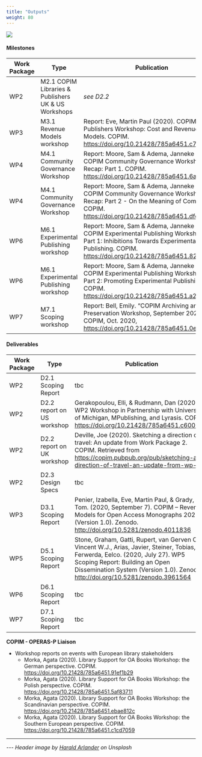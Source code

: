 ```yaml
---
title: "Outputs"
weight: 80
---
```


![](/images/harald-arlander-WZ6gITnjqaQ-unsplash-cropped.jpg)

#### Milestones

| Work Package | Type | Publication |
| -------- | -------- | -------- |
| WP2     | M2.1 COPIM Libraries & Publishers UK & US Workshops     | *see D2.2*     |
| WP3     | M3.1 Revenue Models workshop     | Report: Eve, Martin Paul (2020). COPIM Publishers Workshop: Cost and Revenue Models. COPIM. https://doi.org/10.21428/785a6451.c77576a6 |
| WP4     | M4.1 Community Governance Workshop     | Report: Moore, Sam & Adema, Janneke (2020). COPIM Community Governance Workshop Recap: Part 1. COPIM. https://doi.org/10.21428/785a6451.6a3a2ca2   |
| WP4     | M4.1 Community Governance Workshop     | Report: Moore, Sam & Adema, Janneke (2020). COPIM Community Governance Workshop Recap: Part 2 - On the Meaning of Community. COPIM. https://doi.org/10.21428/785a6451.dfe7dc68   |
| WP6     | M6.1 Experimental Publishing workshop     | Report: Moore, Sam & Adema, Janneke (2020). COPIM Experimental Publishing Workshop - Part 1: Inhibitions Towards Experimental Book Publishing. COPIM. https://doi.org/10.21428/785a6451.8265afcb  |
| WP6     | M6.1 Experimental Publishing workshop     | Report: Moore, Sam & Adema, Janneke (2020). COPIM Experimental Publishing Workshop - Part 2: Promoting Experimental Publishing . COPIM. https://doi.org/10.21428/785a6451.a21d57b6 |
| WP7     | M7.1 Scoping workshop     |   Report: Bell, Emily. “COPIM Archiving and Preservation Workshop, September 2020.” COPIM, Oct. 2020, https://doi.org/10.21428/785a6451.0e666456 |


#### Deliverables

| Work Package | Type | Publication |
| -------- | -------- | -------- |
| WP2     | D2.1 Scoping Report     | tbc     |
| WP2     | D2.2 report on US workshop     | Gerakopoulou, Elli, & Rudmann, Dan (2020). WP2 Workshop in Partnership with University of Michigan, MPublishing, and Lyrasis. COPIM. https://doi.org/10.21428/785a6451.c6005f3a     |
| WP2     | D2.2 report on UK workshop     | Deville, Joe (2020). Sketching a direction of travel: An update from Work Package 2. COPIM. Retrieved from https://copim.pubpub.org/pub/sketching-a-direction-of-travel-an-update-from-wp-2     |
| WP2     | D2.3 Design Specs     | tbc
| WP3     | D3.1 Scoping Report     | Penier, Izabella, Eve, Martin Paul, & Grady, Tom. (2020, September 7). COPIM – Revenue Models for Open Access Monographs 2020 (Version 1.0). Zenodo. http://doi.org/10.5281/zenodo.4011836     |
| WP5     | D5.1 Scoping Report     | Stone, Graham, Gatti, Rupert, van Gerven Oei, Vincent W.J., Arias, Javier, Steiner, Tobias, & Ferwerda, Eelco. (2020, July 27). WP5 Scoping Report: Building an Open Dissemination System (Version 1.0). Zenodo. http://doi.org/10.5281/zenodo.3961564     |
| WP6     | D6.1 Scoping Report     | tbc    |
| WP7     | D7.1 Scoping Report     | tbc    |




**COPIM - OPERAS-P Liaison**

* Workshop reports on events with European library stakeholders
   - Morka, Agata (2020). Library Support for OA Books Workshop: the German perspective. COPIM. https://doi.org/10.21428/785a6451.91ef1b29
   - Morka, Agata (2020). Library Support for OA Books Workshop: the Polish perspective. COPIM. https://doi.org/10.21428/785a6451.5af83711
   - Morka, Agata (2020). Library Support for OA Books Workshop: the Scandinavian perspective. COPIM. https://doi.org/10.21428/785a6451.ebae812c
   - Morka, Agata (2020). Library Support for OA Books Workshop: the Southern European perspective. COPIM. https://doi.org/10.21428/785a6451.c1cd7059










---



--- *Header image by [Harald Arlander](https://unsplash.com/photos/WZ6gITnjqaQ) on Unsplash*
